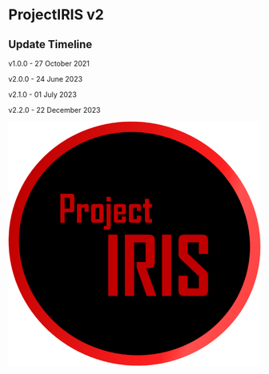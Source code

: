 # ProjectIRIS v2

## Update Timeline

v1.0.0 - 27 October 2021

v2.0.0 - 24 June 2023

v2.1.0 - 01 July 2023

v2.2.0 - 22 December 2023



<img src="https://github.com/KuroyukiNear/ProjectIRIS/blob/main/logo.png" />
